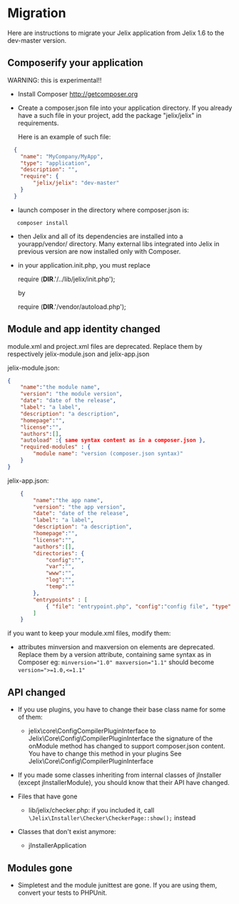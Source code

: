 Migration
==========

Here are instructions to migrate your Jelix application from Jelix 1.6 to the dev-master
version.

## Composerify your application


WARNING: this is experimental!!

- Install Composer http://getcomposer.org
- Create a composer.json file into your application directory.
  If you already have a such file in your project, add the package "jelix/jelix"
  in requirements.

  Here is an example of such file:

```json
  {
    "name": "MyCompany/MyApp",
    "type": "application",
    "description": "",
    "require": {
        "jelix/jelix": "dev-master"
    }
  }
```

- launch composer in the directory where composer.json is:

```
   composer install
```

- then Jelix and all of its dependencies are installed into a yourapp/vendor/ directory.
  Many external libs integrated into Jelix in previous version are now installed only
  with Composer.

- in your application.init.php, you must replace

    require (__DIR__.'/../lib/jelix/init.php');

  by

    require (__DIR__.'/vendor/autoload.php');

## Module and app identity changed

module.xml and project.xml files are deprecated. Replace them by respectively jelix-module.json
and jelix-app.json

jelix-module.json:
```json
{
    "name":"the module name",
    "version": "the module version",
    "date": "date of the release",
    "label": "a label",
    "description": "a description",
    "homepage":"",
    "license":"",
    "authors":[],
    "autoload" :{ same syntax content as in a composer.json },
    "required-modules" : {
        "module name": "version (composer.json syntax)"
    }
}
```

jelix-app.json:
```json
    {
        "name":"the app name",
        "version": "the app version",
        "date": "date of the release",
        "label": "a label",
        "description": "a description",
        "homepage":"",
        "license":"",
        "authors":[],
        "directories": {
            "config":"",
            "var":"",
            "www":"",
            "log":"",
            "temp":""
        },
        "entrypoints" : [
            { "file": "entrypoint.php", "config":"config file", "type": "classic|soap|jsonrpc..."}
        ]
    }
```

if you want to keep your module.xml files, modify them:

- attributes minversion and maxversion on <dependency> elements are deprecated. Replace
  them by a version attribute, containing same syntax as in Composer
  eg: ```minversion="1.0" maxversion="1.1"```
  should become ```version=">=1.0,<=1.1"```


## API changed

- If you use plugins, you have to change their base class name for some of them:
   - jelix\core\ConfigCompilerPluginInterface to Jelix\Core\Config\CompilerPluginInterface
        the signature of the onModule method has changed to support composer.json content.
        You have to change this method in your plugins
        See Jelix\Core\Config\CompilerPluginInterface


- If you made some classes inheriting from internal classes of jInstaller (except jInstallerModule),
   you should know that their API have changed.

- Files that have gone
   - lib/jelix/checker.php: if you included it, call ```\Jelix\Installer\Checker\CheckerPage::show();``` instead

- Classes that don't exist anymore:
   - jInstallerApplication

## Modules gone

- Simpletest and the module junittest are gone. If you are using them, convert your tests
  to PHPUnit.

